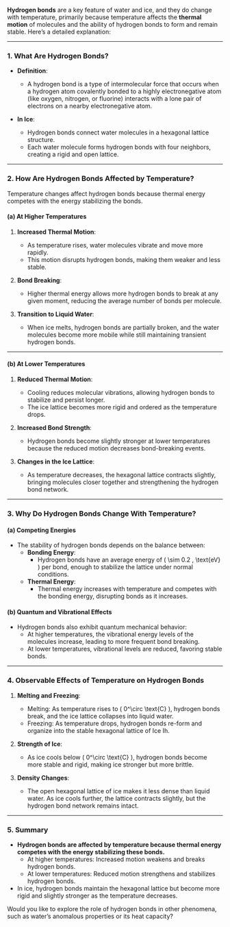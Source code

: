 **Hydrogen bonds** are a key feature of water and ice, and they do change with temperature, primarily because temperature affects the **thermal motion** of molecules and the ability of hydrogen bonds to form and remain stable. Here’s a detailed explanation:

---

### **1. What Are Hydrogen Bonds?**
- **Definition**:
  - A hydrogen bond is a type of intermolecular force that occurs when a hydrogen atom covalently bonded to a highly electronegative atom (like oxygen, nitrogen, or fluorine) interacts with a lone pair of electrons on a nearby electronegative atom.

- **In Ice**:
  - Hydrogen bonds connect water molecules in a hexagonal lattice structure.
  - Each water molecule forms hydrogen bonds with four neighbors, creating a rigid and open lattice.

---

### **2. How Are Hydrogen Bonds Affected by Temperature?**
Temperature changes affect hydrogen bonds because thermal energy competes with the energy stabilizing the bonds.

#### **(a) At Higher Temperatures**
1. **Increased Thermal Motion**:
   - As temperature rises, water molecules vibrate and move more rapidly.
   - This motion disrupts hydrogen bonds, making them weaker and less stable.

2. **Bond Breaking**:
   - Higher thermal energy allows more hydrogen bonds to break at any given moment, reducing the average number of bonds per molecule.

3. **Transition to Liquid Water**:
   - When ice melts, hydrogen bonds are partially broken, and the water molecules become more mobile while still maintaining transient hydrogen bonds.

---

#### **(b) At Lower Temperatures**
1. **Reduced Thermal Motion**:
   - Cooling reduces molecular vibrations, allowing hydrogen bonds to stabilize and persist longer.
   - The ice lattice becomes more rigid and ordered as the temperature drops.

2. **Increased Bond Strength**:
   - Hydrogen bonds become slightly stronger at lower temperatures because the reduced motion decreases bond-breaking events.

3. **Changes in the Ice Lattice**:
   - As temperature decreases, the hexagonal lattice contracts slightly, bringing molecules closer together and strengthening the hydrogen bond network.

---

### **3. Why Do Hydrogen Bonds Change With Temperature?**
#### **(a) Competing Energies**
- The stability of hydrogen bonds depends on the balance between:
  - **Bonding Energy**:
    - Hydrogen bonds have an average energy of \( \sim 0.2 \, \text{eV} \) per bond, enough to stabilize the lattice under normal conditions.
  - **Thermal Energy**:
    - Thermal energy increases with temperature and competes with the bonding energy, disrupting bonds as it increases.

#### **(b) Quantum and Vibrational Effects**
- Hydrogen bonds also exhibit quantum mechanical behavior:
  - At higher temperatures, the vibrational energy levels of the molecules increase, leading to more frequent bond breaking.
  - At lower temperatures, vibrational levels are reduced, favoring stable bonds.

---

### **4. Observable Effects of Temperature on Hydrogen Bonds**
1. **Melting and Freezing**:
   - Melting: As temperature rises to \( 0^\circ \text{C} \), hydrogen bonds break, and the ice lattice collapses into liquid water.
   - Freezing: As temperature drops, hydrogen bonds re-form and organize into the stable hexagonal lattice of Ice Ih.

2. **Strength of Ice**:
   - As ice cools below \( 0^\circ \text{C} \), hydrogen bonds become more stable and rigid, making ice stronger but more brittle.

3. **Density Changes**:
   - The open hexagonal lattice of ice makes it less dense than liquid water. As ice cools further, the lattice contracts slightly, but the hydrogen bond network remains intact.

---

### **5. Summary**
- **Hydrogen bonds are affected by temperature because thermal energy competes with the energy stabilizing these bonds.**
  - At higher temperatures: Increased motion weakens and breaks hydrogen bonds.
  - At lower temperatures: Reduced motion strengthens and stabilizes hydrogen bonds.
- In ice, hydrogen bonds maintain the hexagonal lattice but become more rigid and slightly stronger as the temperature decreases.

Would you like to explore the role of hydrogen bonds in other phenomena, such as water’s anomalous properties or its heat capacity?

